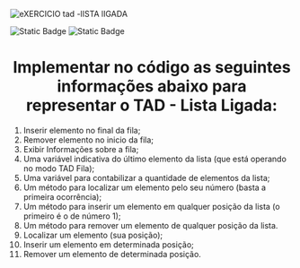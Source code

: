 ![eXERCICIO tad -lISTA lIGADA](https://github.com/TCriGa/TAD_ListaLigada/assets/90049866/50dc21e6-df5e-46bf-97ff-8141fe81bb63)

![Static Badge](https://img.shields.io/badge/java%20-%20java?style=flat&color=BF50E8)
![Static Badge](https://img.shields.io/badge/estruturaDeDados%20-%20estruturaDeDados?style=plastic&logoColor=FFFFFF&color=CCFFFF)


<h1 align="center"> Implementar no código as seguintes informações abaixo para representar o TAD - Lista Ligada: </h1>

1. Inserir elemento no final da fila;
2. Remover elemento no inicio da fila;
3. Exibir Informações sobre a fila;
4. Uma variável indicativa do último elemento da lista (que está operando no modo TAD Fila);
5. Uma variável para contabilizar a quantidade de elementos da lista;
6. Um método para localizar um elemento pelo seu número (basta a primeira ocorrência);
7. Um método para inserir um elemento em qualquer posição da lista (o primeiro é o de número 1);
8. Um método para remover um elemento de qualquer posição da lista. 
9. Localizar um elemento (sua posição);
10. Inserir um elemento em determinada posição;
11. Remover um elemento de determinada posição.
